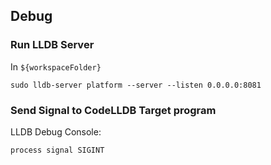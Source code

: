 
## Debug

### Run LLDB Server

In `${workspaceFolder}`

`sudo lldb-server platform --server --listen 0.0.0.0:8081`

### Send Signal to CodeLLDB Target program

LLDB Debug Console:

`process signal SIGINT`

